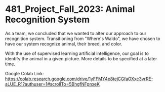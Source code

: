 # 481_Project_Fall_2023: Animal Recognition System 

As a team, we concluded that we wanted to alter our approach to our recognition system. Transitioning from "Where's Waldo", we have chosen to have our system recognize animal, their breed, and color. 


With the use of supervised learning artificial intelligence, our goal is to identify the animal in a given picture. More details to be specified at a later time. 

Google Colab Link: https://colab.research.google.com/drive/1yFFMY4e8tejCGfaOXxc3vrRE-aLUE_R1?authuser=1#scrollTo=5BhgfNFpnxeK

